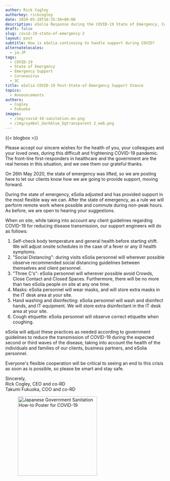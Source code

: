 ```yaml
---
author: Rick Cogley
authorkey: rickcogley
date: 2020-05-28T16:35:50+09:00
description: eSolia Response during the COVID-19 State of Emergency, Continued
draft: false
slug: covid-19-state-of-emergency-2
layout: post
subtitle: How is eSolia continuing to handle support during COVID?
alternatelocales:
  - ja-JP
tags:
  - COVID-19
  - State of Emergency
  - Emergency Support
  - Coronavirus
  - 3C
title: eSolia COVID-19 Post-State-of-Emergency Support Stance
topics:
  - Announcements
authors:
  - Cogley
  - Fukuoka
images:
  - /img/covid-19-sanitation.en.png
  - /img/symbol_darkblue_bgtransparent 2_web.png
---
```


{{< blogbox >}}

Please accept our sincere wishes for the health of you, your colleagues and your loved ones, during this difficult and frightening COVID-19 pandemic. The front-line first-responders in healthcare and the government are the real heroes in this situation, and we owe them our grateful thanks. 

On 26th May 2020, the state of emergency was lifted, so we are posting here to let our clients know how we are going to provide support, moving forward. 

During the state of emergency, eSolia adjusted and has provided support in the most flexible way we can. After the state of emergency, as a rule we will perform remote work where possible and commute during non-peak hours. As before, we are open to hearing your suggestions. 

When on site, while taking into account any client guidelines regarding COVID-19 for reducing disease transmission, our support engineers will do as follows: 

1. Self-check body temperature and general health before starting shift. We will adjust onsite schedules in the case of a fever or any ill health symptoms. 
1. "Social Distancing": during visits eSolia personnel will wherever possible observe recommended social distancing guidelines between themselves and client personnel. 
1. "Three C's": eSolia personnel will wherever possible avoid Crowds, Close Contact and Closed Spaces. Furthermore, there will be no more than two eSolia people on site at any one time. 
1. Masks: eSolia personnel will wear masks, and will store extra masks in the IT desk area at your site. 
1. Hand washing and disinfecting: eSolia personnel will wash and disinfect hands, and IT equipment. We will store extra disinfectant in the IT desk area at your site. 
1. Cough etiquette: eSolia personnel will observe correct etiquette when coughing. 

eSolia will adjust these practices as needed according to government guidelines to reduce the transmission of COVID-19 during the expected second or third waves of the disease, taking into account the health of the individuals and families of our clients, business partners, and eSolia personnel. 

Everyone's flexible cooperation will be critical to seeing an end to this crisis as soon as is possible, so please be smart and stay safe. 

Sincerely,  
Rick Cogley, CEO and co-RD  
Takumi Fukuoka, COO and co-RD  

<figure class="">
<img class="has-padding-m" width="250" data-caption="COVID-19 Sanitation" alt="Japanese Government Sanitation How-to Poster for COVID-19" src="/img/covid-19-sanitation.en.png" >
</figure>

<br><br><br>
